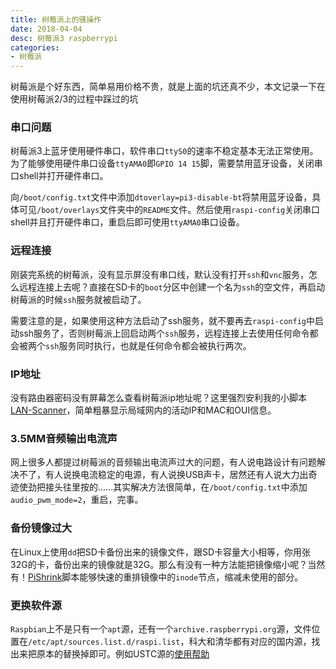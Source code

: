 ```yaml
---
title: 树莓派上的骚操作
date: 2018-04-04
desc: 树莓派3 raspberrypi
categories: 
- 树莓派
---
```


树莓派是个好东西，简单易用价格不贵，就是上面的坑还真不少，本文记录一下在使用树莓派2/3的过程中踩过的坑
<!--more-->

### 串口问题

树莓派3上蓝牙使用硬件串口，软件串口`ttyS0`的速率不稳定基本无法正常使用。为了能够使用硬件串口设备`ttyAMA0`即`GPIO 14 15`脚，需要禁用蓝牙设备，关闭串口shell并打开硬件串口。

向`/boot/config.txt`文件中添加`dtoverlay=pi3-disable-bt`将禁用蓝牙设备，具体可见`/boot/overlays`文件夹中的`README`文件。然后使用`raspi-config`关闭串口shell并且打开硬件串口，重启后即可使用`ttyAMA0`串口设备。

### 远程连接

刚装完系统的树莓派，没有显示屏没有串口线，默认没有打开`ssh`和`vnc`服务，怎么远程连接上去呢？直接在SD卡的`boot`分区中创建一个名为`ssh`的空文件，再启动树莓派的时候`ssh`服务就被启动了。

需要注意的是，如果使用这种方法启动了ssh服务，就不要再去`raspi-config`中启动ssh服务了，否则树莓派上回启动两个`ssh`服务，远程连接上去使用任何命令都会被两个`ssh`服务同时执行，也就是任何命令都会被执行两次。

### IP地址

没有路由器密码没有屏幕怎么查看树莓派ip地址呢？这里强烈安利我的小脚本[LAN-Scanner](https://github.com/StarAndRabbit/LAN-Scanner)，简单粗暴显示局域网内的活动IP和MAC和OUI信息。

### 3.5MM音频输出电流声

网上很多人都提过树莓派的音频输出电流声过大的问题，有人说电路设计有问题解决不了，有人说换电流稳定的电源，有人说换USB声卡，居然还有人说大力出奇迹使劲把接头往里按的......其实解决方法很简单，在`/boot/config.txt`中添加`audio_pwm_mode=2`，重启，完事。

### 备份镜像过大
在Linux上使用`dd`把SD卡备份出来的镜像文件，跟SD卡容量大小相等，你用张32G的卡，备份出来的镜像就是32G。那么有没有一种方法能把镜像缩小呢？当然有！[PiShrink](https://github.com/Drewsif/PiShrink)脚本能够快速的重排镜像中的`inode`节点，缩减未使用的部分。

### 更换软件源
`Raspbian`上不是只有一个`apt`源，还有一个`archive.raspberrypi.org`源，文件位置在`/etc/apt/sources.list.d/raspi.list`，科大和清华都有对应的国内源，找出来把原本的替换掉即可。例如USTC源的[使用帮助](http://mirrors.ustc.edu.cn/help/archive.raspberrypi.org.html)